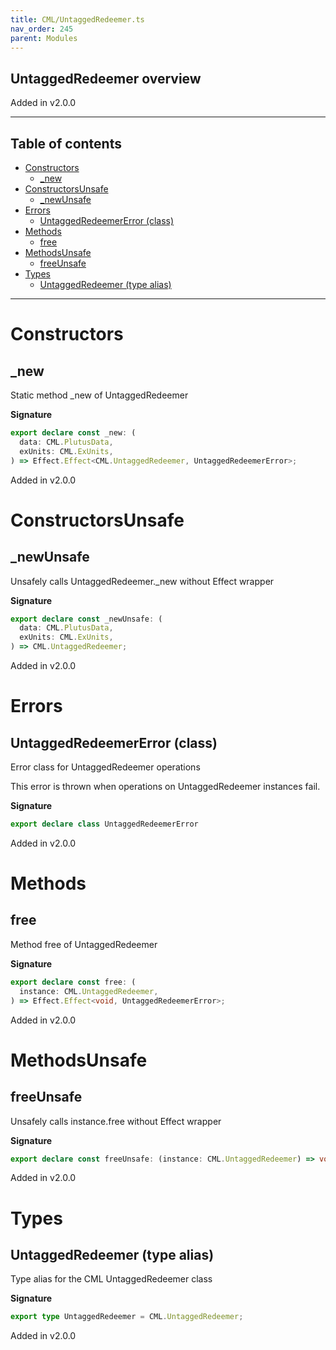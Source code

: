 ```yaml
---
title: CML/UntaggedRedeemer.ts
nav_order: 245
parent: Modules
---
```


## UntaggedRedeemer overview

Added in v2.0.0

---

<h2 class="text-delta">Table of contents</h2>

- [Constructors](#constructors)
  - [\_new](#_new)
- [ConstructorsUnsafe](#constructorsunsafe)
  - [\_newUnsafe](#_newunsafe)
- [Errors](#errors)
  - [UntaggedRedeemerError (class)](#untaggedredeemererror-class)
- [Methods](#methods)
  - [free](#free)
- [MethodsUnsafe](#methodsunsafe)
  - [freeUnsafe](#freeunsafe)
- [Types](#types)
  - [UntaggedRedeemer (type alias)](#untaggedredeemer-type-alias)

---

# Constructors

## \_new

Static method \_new of UntaggedRedeemer

**Signature**

```ts
export declare const _new: (
  data: CML.PlutusData,
  exUnits: CML.ExUnits,
) => Effect.Effect<CML.UntaggedRedeemer, UntaggedRedeemerError>;
```

Added in v2.0.0

# ConstructorsUnsafe

## \_newUnsafe

Unsafely calls UntaggedRedeemer.\_new without Effect wrapper

**Signature**

```ts
export declare const _newUnsafe: (
  data: CML.PlutusData,
  exUnits: CML.ExUnits,
) => CML.UntaggedRedeemer;
```

Added in v2.0.0

# Errors

## UntaggedRedeemerError (class)

Error class for UntaggedRedeemer operations

This error is thrown when operations on UntaggedRedeemer instances fail.

**Signature**

```ts
export declare class UntaggedRedeemerError
```

Added in v2.0.0

# Methods

## free

Method free of UntaggedRedeemer

**Signature**

```ts
export declare const free: (
  instance: CML.UntaggedRedeemer,
) => Effect.Effect<void, UntaggedRedeemerError>;
```

Added in v2.0.0

# MethodsUnsafe

## freeUnsafe

Unsafely calls instance.free without Effect wrapper

**Signature**

```ts
export declare const freeUnsafe: (instance: CML.UntaggedRedeemer) => void;
```

Added in v2.0.0

# Types

## UntaggedRedeemer (type alias)

Type alias for the CML UntaggedRedeemer class

**Signature**

```ts
export type UntaggedRedeemer = CML.UntaggedRedeemer;
```

Added in v2.0.0

